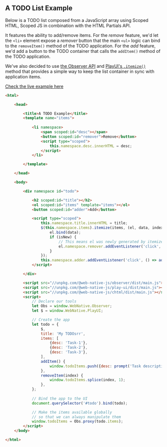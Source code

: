 ## A TODO List Example

Below is a TODO list composed from a JavaScript array using Scoped HTML, Scoped JS in combination with the HTML Partials API.

It features the ability to add/remove items. For the *remove* feature, we'd let the `<li>` element expose a *remover* button that the main `<ul>` logic can bind to the `removeItem()` method of the TODO application. For the *add* feature, we'd add a button to the TODO container that calls the `addItem()` method of the TODO application.

We've also decided to use [the Observer API](https://docs.web-native.dev/observer) and [PlayUI's `.itemize()`](https://docs.web-native.dev/play-ui/api/dom/itemize) method that provides a simple way to keep the list container in sync with application items.
 
[Check the live example here](https://web-native.dev/examples/todo.html)

```html
<html>

    <head>

        <title>A TODO Example</title>
        <template name="items">
            
            <li namespace>
                <span scoped:id="desc"></span>
                <button scoped:id="remover">Remove</button>
                <script type="scoped">
                    this.namespace.desc.innerHTML = desc;
                </script>
            </li>

        </template>

    </head>

    <body>

        <div namespace id="todo">

            <h2 scoped:id="title"></h2>
            <ol scoped:id="items" template="items"></ol>
            <button scoped:id="adder">Add</button>

            <script type="scoped">
                this.namespace.title.innerHTML = title;
                $(this.namespace.items).itemize(items, (el, data, index, isNew) => {
                    el.bind(data);
                    if (isNew) {
                        // This means el was newly generated by itemize()
                        el.namespace.remover.addEventListener('click', () => removeItem(index));
                    }
                });
                this.namespace.adder.addEventListener('click', () => addItem());
            </script>

        </div>

        <script src="//unpkg.com/@web-native-js/observer/dist/main.js"></script>
        <script src="//unpkg.com/@web-native-js/play-ui/dist/main.js"></script>
        <script src="//unpkg.com/@web-native-js/chtml/dist/main.js"></script>
        <script>
            // Declare our tools
            let Obs = window.WebNative.Observer;
            let $ = window.WebNative.PlayUI;

            // Create the app
            let todo = {
                $,
                title: 'My TODOsrr',
                items: [
                    {desc: 'Task-1'},
                    {desc: 'Task-2'},
                    {desc: 'Task-3'},
                ],
                addItem() {
                    window.todoItems.push({desc: prompt('Task description'),});
                },
                removeItem(index) {
                    window.todoItems.splice(index, 1);
                },
            };
            
            // Bind the app to the UI
            document.querySelector('#todo').bind(todo);

            // Make the items available globally
            // so that we can always manipulate them
            window.todoItems = Obs.proxy(todo.items);
        </script>
    </body>

</html>
```
